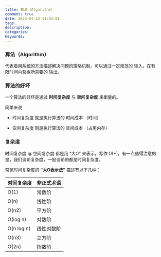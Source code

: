 ```yaml
---
title: 算法（Algorithm）
comment: true
date: 2023-04-12 11:53:01
tags: 
description:
categories:
keywords:
---
```


### 算法（Algorithm） 

代表着用系统的方法描述解决问题的策略机制，可以通过一定规范的 输入，在有限时间内获得所需要的 输出。

### 算法的好坏

一个算法的好坏是通过 **时间复杂度** 与 **空间复杂度** 来衡量的。

简单来说
- 时间复杂度 就是执行算法的 时间成本 （时间）

- 空间复杂度 则是执行算法的 空间成本 （占用内存）


### 复杂度

时间复杂度 与 空间复杂度 都是用 “大O” 来表示，写作 O(*)。有一点值得注意的是，我们谈论复杂度，一般谈论的都是时间复杂度。

常见时间复杂度的 **“大O表示法”** 描述有以下几种：

|时间复杂度	|非正式术语|
|-|-|
O(1)|	常数阶
O(n)|	线性阶
O(n2)|	平方阶
O(log n)|	对数阶
O(n log n)|	线性对数阶
O(n3)|	立方阶
O(2n)|	指数阶